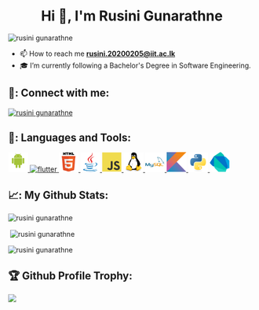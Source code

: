 <h1 align="center">Hi 👋, I'm Rusini Gunarathne</h1>

<p align="left"> <img src="https://komarev.com/ghpvc/?username=rusini666&label=Profile%20views&color=0e75b6&style=flat" alt="rusini gunarathne" /> </p>


- 📫 How to reach me **rusini.20200205@iit.ac.lk**
- 🎓 I’m currently following a Bachelor's Degree in Software Engineering.


## 🔗: Connect with me:
<p align="left">
<a href="www.linkedin.com/in/rusini-gunarathne" target="blank"><img align="center" src="https://raw.githubusercontent.com/rahuldkjain/github-profile-readme-generator/master/src/images/icons/Social/linked-in-alt.svg" alt="rusini gunarathne" height="30" width="40" /></a>
  
## 🧰: Languages and Tools:
<p align="left"> 
  <a href="https://developer.android.com" target="_blank" rel="noreferrer"> <img src="https://raw.githubusercontent.com/devicons/devicon/master/icons/android/android-original-wordmark.svg" alt="android" width="40" height="40"/> </a> 
  <a href="https://flutter.dev" target="_blank" rel="noreferrer"> <img src="https://www.vectorlogo.zone/logos/flutterio/flutterio-icon.svg" alt="flutter" width="40" height="40"/> </a>  
  <a href="https://www.w3.org/html/" target="_blank" rel="noreferrer"> <img src="https://raw.githubusercontent.com/devicons/devicon/master/icons/html5/html5-original-wordmark.svg" alt="html5" width="40" height="40"/> </a> 
  <a href="https://www.java.com" target="_blank" rel="noreferrer"> <img src="https://raw.githubusercontent.com/devicons/devicon/master/icons/java/java-original.svg" alt="java" width="40" height="40"/> </a> 
  <a href="https://developer.mozilla.org/en-US/docs/Web/JavaScript" target="_blank" rel="noreferrer"> <img src="https://raw.githubusercontent.com/devicons/devicon/master/icons/javascript/javascript-original.svg" alt="javascript" width="40" height="40"/> </a> 
  <a href="https://www.linux.org/" target="_blank" rel="noreferrer"> <img src="https://raw.githubusercontent.com/devicons/devicon/master/icons/linux/linux-original.svg" alt="linux" width="40" height="40"/> </a> 
  <a href="https://www.mysql.com/" target="_blank" rel="noreferrer"> <img src="https://raw.githubusercontent.com/devicons/devicon/master/icons/mysql/mysql-original-wordmark.svg" alt="mysql" width="40" height="40"/> </a> 
  <a href="https://www.kotlinlang.org/" target="_blank" rel="noreferrer"> <img src="https://raw.githubusercontent.com/devicons/devicon/master/icons/kotlin/kotlin-original.svg" alt="kotlin" width="40" height="40"/> </a> 
  <a href="https://www.python.org" target="_blank" rel="noreferrer"> <img src="https://raw.githubusercontent.com/devicons/devicon/master/icons/python/python-original.svg" alt="python" width="40" height="40"/> </a> 
    <a href="https://dart.dev/" target="_blank" rel="noreferrer"> <img src="https://raw.githubusercontent.com/devicons/devicon/master/icons/dart/dart-original.svg" alt="dart" width="40" height="40"/> </a> 

</p>

## 📈: My Github Stats:
<p><img align="left" src="https://github-readme-stats.vercel.app/api/top-langs?username=rusini666&show_icons=true&locale=en&layout=compact" alt="rusini gunarathne" /></p>
<br>
<p>&nbsp;<img align="center" src="https://github-readme-stats.vercel.app/api?username=rusini666&show_icons=true&locale=en" alt="rusini gunarathne" /></p>

<p><img align="center" src="https://github-readme-streak-stats.herokuapp.com/?user=rusini666&" alt="rusini gunarathne" /></p>


## :trophy: Github Profile Trophy:
<a href="https://github.com/ryo-ma/github-profile-trophy">
  <img width=800 src="https://github-profile-trophy.vercel.app/?username=rusini666&column=8&theme=flat&no-frame=true"/>
</a>

